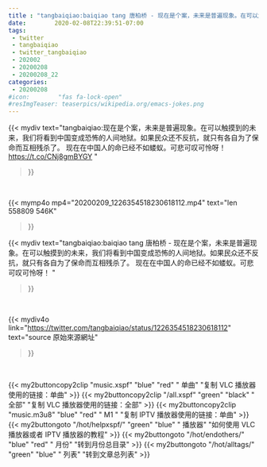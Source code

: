 ```yaml
---
title : "tangbaiqiao:baiqiao tang 唐柏桥 - 现在是个案，未来是普遍现象。在可以触摸到的未来，我们将看到中国变成恐怖的人间地狱。如果民众还不反抗，就只有各自为了保命而互相残杀了。 现在在中国人的命已经不如蝼蚁。可悲可叹可怜呀！ "
date:        2020-02-08T22:39:51-07:00
tags:
 - twitter
 - tangbaiqiao
 - twitter_tangbaiqiao
 - 202002
 - 20200208
 - 20200208_22
categories:
 - 20200208
#icon:        "fas fa-lock-open"
#resImgTeaser: teaserpics/wikipedia.org/emacs-jokes.png
---
```


{{< mydiv text="tangbaiqiao:现在是个案，未来是普遍现象。在可以触摸到的未来，我们将看到中国变成恐怖的人间地狱。如果民众还不反抗，就只有各自为了保命而互相残杀了。 现在在中国人的命已经不如蝼蚁。可悲可叹可怜呀！  https://t.co/CNj8gmBYGY "
>}}
<br>


{{< mymp4o mp4="20200209_1226354518230618112.mp4"
text="len 558809    546K"
>}}


{{< mydiv text="tangbaiqiao:baiqiao tang 唐柏桥 - 现在是个案，未来是普遍现象。在可以触摸到的未来，我们将看到中国变成恐怖的人间地狱。如果民众还不反抗，就只有各自为了保命而互相残杀了。 现在在中国人的命已经不如蝼蚁。可悲可叹可怜呀！ "
>}}
<br>

{{< mydiv4o link="https://twitter.com/tangbaiqiao/status/1226354518230618112"
text="source 原始來源網址"
>}}


<br>



{{< my2buttoncopy2clip "music.xspf"        "blue"   "red"    " 单曲"  "复制 VLC 播放器使用的链接：单曲" >}} {{< my2buttoncopy2clip "/all.xspf"         "green"  "black"  " 全部"  "复制 VLC 播放器使用的链接：全部" >}} {{< my2buttoncopy2clip "music.m3u8"        "blue"   "red"    " M1 "    "复制 IPTV 播放器使用的链接：单曲" >}} {{< my2buttongoto      "/hot/helpxspf/"    "green"  "blue"   " 播放器" "如何使用 VLC 播放器或者 IPTV 播放器的教程" >}} {{< my2buttongoto      "/hot/endothers/"   "blue"   "red"    " 月份"   "转到月份总目录" >}} {{< my2buttongoto      "/hot/alltags/"     "green"  "blue"   " 列表"   "转到文章总列表" >}} 
